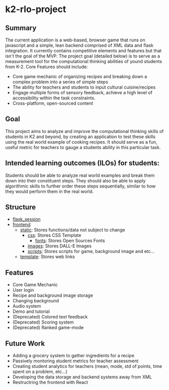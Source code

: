 # k2-rlo-project
## Summary
The current application is a web-based, browser game that runs on javascript and a simple, lean backend comprised of XML data and flask integration. It currently contains competitive elements and features but that isn't the goal of the MVP. The project goal (detailed below) is to serve as a measurement tool for the computational thinking abilities of yound students from K-2.
Core Features should include:
 - Core game mechanic of organizing recipes and breaking down a complex problem into a series of simple steps
 - The ability for teachers and students to input cultural cuisine/recipes
 - Engage multiple forms of sensory feedback, achieve a high level of accessibility within the task constraints.
 - Cross-platform, open-sourced content
## Goal
This project aims to analyze and improve the computational thinking skills of students in K2 and beyond, by creating an application to test these skills using the real world example of cooking recipes. It should serve as a fun, useful metric for teachers to gauge a students ability in this particular task.
## Intended learning outcomes (ILOs) for students:
Students should be able to analyze real world examples and break them down into their constituent steps. They should also be able to apply algorithmic skills to further order these steps sequentially, similar to how they would perform them in the real world.
## Structure
 * [flask_session](https://github.com/amanmalali/k2-rlo-project/tree/main/flask_session)
 * [frontend](https://github.com/amanmalali/k2-rlo-project/tree/main/frontend)
     * [static](https://github.com/amanmalali/k2-rlo-project/tree/main/frontend/static): Stores functions/data not subject to change
         * [css](https://github.com/amanmalali/k2-rlo-project/tree/main/frontend/static/css): Stores CSS Template
             * [fonts](https://github.com/amanmalali/k2-rlo-project/tree/main/frontend/static/css/fonts): Stores Open Sources Fonts
         * [images](https://github.com/amanmalali/k2-rlo-project/tree/main/frontend/static/images): Stores DALL-E Images
         * [scripts](https://github.com/amanmalali/k2-rlo-project/tree/main/frontend/static/scripts): Stores scripts for game, background image and etc... 
     * [template](https://github.com/amanmalali/k2-rlo-project/tree/main/frontend/template): Stores web links
## Features
 * Core Game Mechanic
 * User login
 * Recipe and background image storage
 * Changing background
 * Audio system
 * Demo and tutorial
 * (Deprecated) Colored text feedback
 * (Deprecated) Scoring system
 * (Deprecated) Ranked game-mode
## Future Work
 * Adding a grocery system to gather ingredients for a recipe
 * Passively montoring student metrics for teacher assessment
 * Creating student analytics for teachers (mean, mode, std of points, time spent on a problem, etc...)
 * Developing the data storage and backend systems away from XML
 * Restructring the frontend with React
